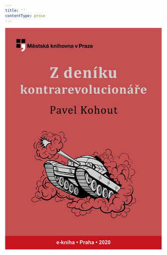 ```yaml
---
title: ''
contentType: prose
---
```


![obalka_z_deniku_kontrarevolucionare.jpg](./resources/obalka_z_deniku_kontra_fmt.jpeg)
